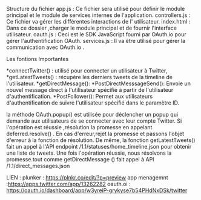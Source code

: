  
 Structure du fichier 
app.js : Ce fichier sera utilisé pour définir le module principal et le module de services internes de l'application. 
 controllers.js : Ce fichier va gérer les différentes interactions de l' utilisateur. 
 index.html : Dans ce dossier ,charger le module principal et de fournir l'interface utilisateur. 
 oauth.js : Ceci est le SDK JavaScript fourni par OAuth.io pour gérer l'authentification OAuth. 
 services.js : Il va être utilisé pour gérer la communication avec OAuth.io . 


Les fontions Importantes


 *connectTwitter() : utilisé pour connecter un utilisateur à Twitter,
 *getLatestTweets() : récupère les derniers tweets de la timeline de l'utilisateur. 
 *getDirectMessage():
 *PostDirectMesssageSend(): Envoie un nouvel message direct à l'utilisateur spécifié à partir de l'utilisateur d'authentification. 
 *PostFollower(): Permet aux utilisateurs d'authentification de suivre l'utilisateur spécifié dans le paramètre ID. 

 la méthode OAuth.popup() est utilisée pour déclencher un popup qui demande aux utilisateurs de se connecter avec leur compte Twitter. Si l'opération est réussie ,résolution la promesse en appelant deferred.resolve() . En cas d'erreur,rejet la promesse et passons l'objet d'erreur à la fonction de résolution. De même, la fonction getLatestTweets() fait un appel à l'API endpoint /1.1/statuses/home_timeline.json pour obtenir une liste de tweets. Une fois l'opération réussie, nous résolvons la promesse.tout comme getDirectMessage () fait appel à API /1.1/direct_messages.json 


LIEN :
plunker : https://plnkr.co/edit/?p=preview
app menagemnt :https://apps.twitter.com/app/13262282
oauth.oi : https://oauth.io/dashboard/app/w3yreiP-grykyse7b54PHdNxDSk/twitter
